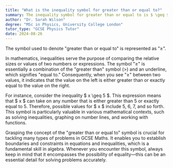 ```yaml
---
title: "What is the inequality symbol for greater than or equal to?"
summary: The inequality symbol for greater than or equal to is $ \geq $.
author: "Dr. Sarah Wilson"
degree: "MSc in Physics, University College London"
tutor_type: "GCSE Physics Tutor"
date: 2024-08-26
---
```


The symbol used to denote "greater than or equal to" is represented as "≥".

In mathematics, inequalities serve the purpose of comparing the relative sizes or values of two numbers or expressions. The symbol "≥" is essentially a combination of the "greater than" symbol ($>$) and an underline, which signifies "equal to." Consequently, when you see "≥" between two values, it indicates that the value on the left is either greater than or exactly equal to the value on the right.

For instance, consider the inequality $ x \geq 5 $. This expression means that $ x $ can take on any number that is either greater than $5$ or exactly equal to $5$. Therefore, possible values for $ x $ include $5$, $6$, $7$, and so forth. This symbol is particularly valuable in various mathematical contexts, such as solving inequalities, graphing on number lines, and working with functions.

Grasping the concept of the "greater than or equal to" symbol is crucial for tackling many types of problems in GCSE Maths. It enables you to establish boundaries and constraints in equations and inequalities, which is a fundamental skill in algebra. Whenever you encounter this symbol, always keep in mind that it encompasses the possibility of equality—this can be an essential detail for solving problems accurately.
    